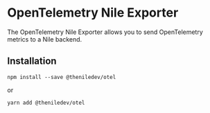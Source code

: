 # OpenTelemetry Nile Exporter #

The OpenTelemetry Nile Exporter allows you to send OpenTelemetry metrics to a
Nile backend.

## Installation ##

```
npm install --save @theniledev/otel
```

or

```
yarn add @theniledev/otel
```
